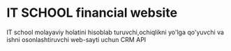 # IT SCHOOL financial website
IT school molayaviy holatini hisoblab turuvchi,ochiqlikni yo'lga qo'yuvchi va ishni osonlashtiruvchi web-sayti uchun CRM API